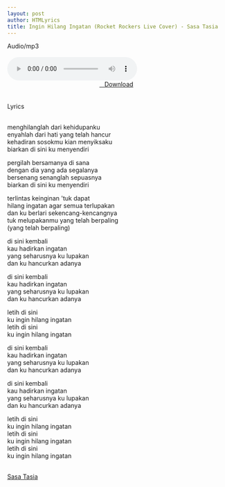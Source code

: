 ```yaml
---
layout: post
author: HTMLyrics
title: Ingin Hilang Ingatan (Rocket Rockers Live Cover) - Sasa Tasia
---
```


<div class="htl">Audio/mp3</div><br />

<audio class='js-player' style="--plyr-color-main: #212121;" controls>
<source src="https://drive.google.com/uc?authuser=0&id=vJb_vsQXVfUxPDHXNzrZOciMDZrHi&export=download" type="audio/mp3">
</audio><br />

<center>
<a href="/download/inginhilangingatan-rocketrockerslivecover-sasatasia" class="hbt"><i class="fa fa-chevron-down" aria-hidden="true"></i>&nbsp; &nbsp;Download</a>
</center><br />
<br />

<div class="htl">Lyrics</div><br />

menghilanglah dari kehidupanku<br />
enyahlah dari hati yang telah hancur<br />
kehadiran sosokmu kian menyiksaku<br />
biarkan di sini ku menyendiri<br />

pergilah bersamanya di sana<br />
dengan dia yang ada segalanya<br />
bersenang senanglah sepuasnya<br />
biarkan di sini ku menyendiri<br />

terlintas keinginan 'tuk dapat<br />
hilang ingatan agar semua terlupakan<br />
dan ku berlari sekencang-kencangnya<br />
tuk melupakanmu yang telah berpaling<br />
(yang telah berpaling)<br />

di sini kembali<br />
kau hadirkan ingatan<br />
yang seharusnya ku lupakan<br />
dan ku hancurkan adanya<br />

di sini kembali<br />
kau hadirkan ingatan<br />
yang seharusnya ku lupakan<br />
dan ku hancurkan adanya<br />

letih di sini<br />
ku ingin hilang ingatan<br />
letih di sini<br />
ku ingin hilang ingatan<br />

di sini kembali<br />
kau hadirkan ingatan<br />
yang seharusnya ku lupakan<br />
dan ku hancurkan adanya<br />

di sini kembali<br />
kau hadirkan ingatan<br />
yang seharusnya ku lupakan<br />
dan ku hancurkan adanya<br />

letih di sini<br />
ku ingin hilang ingatan<br />
letih di sini<br />
ku ingin hilang ingatan<br />
letih di sini<br />
ku ingin hilang ingatan<br />
<br />

<i class="fa fa-hashtag" aria-hidden="true"></i>
<a href="/artist/sasatasia">Sasa Tasia</a>
